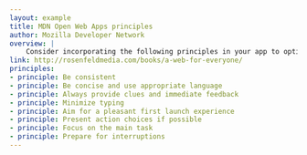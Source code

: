 ```yaml
---
layout: example
title: MDN Open Web Apps principles
author: Mozilla Developer Network
overview: |
    Consider incorporating the following principles in your app to optimize the user experience. Please note that this is only a small set of design principles to get you started and it’s by no means comprehensive.
link: http://rosenfeldmedia.com/books/a-web-for-everyone/
principles:
- principle: Be consistent
- principle: Be concise and use appropriate language
- principle: Always provide clues and immediate feedback
- principle: Minimize typing
- principle: Aim for a pleasant first launch experience
- principle: Present action choices if possible
- principle: Focus on the main task
- principle: Prepare for interruptions
---
```

